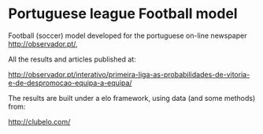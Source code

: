 # Portuguese league Football model
Football (soccer) model developed for the portuguese on-line newspaper http://observador.pt/, 

All the results and articles published at:

http://observador.pt/interativo/primeira-liga-as-probabilidades-de-vitoria-e-de-despromocao-equipa-a-equipa/


The results are built under a elo framework, using data (and some methods) from:

http://clubelo.com/

